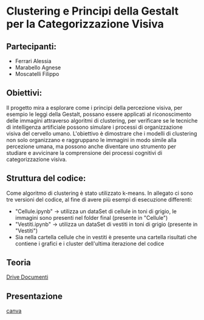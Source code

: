 # Clustering e Principi della Gestalt per la Categorizzazione Visiva

## Partecipanti:

- Ferrari Alessia
- Marabello Agnese
- Moscatelli Filippo

## Obiettivi:

Il progetto mira a esplorare come i principi della percezione visiva, per esempio le leggi della Gestalt, possano essere applicati al riconoscimento delle immagini attraverso algoritmi di clustering, per verificare se le tecniche di intelligenza artificiale possono simulare i processi di organizzazione visiva del cervello umano. L'obiettivo è dimostrare che i modelli di clustering non solo organizzano e raggruppano le immagini in modo simile alla percezione umana, ma possono anche diventare uno strumento per studiare e avvicinare la comprensione dei processi cognitivi di categorizzazione visiva.

## Struttura del codice:

Come algoritmo di clustering è stato utilizzato k-means. In allegato ci sono tre versioni del codice, al fine di avere più esempi di esecuzione differenti:

- "Cellule.ipynb" -> utilizza un dataSet di cellule in toni di grigio, le immagini sono presenti nel folder final (presente in "Cellule")
- "Vestiti.ipynb" -> utilizza un dataSet di vestiti in toni di grigio (presente in "Vestiti")
- Sia nella cartella cellule che in vestiti è presente una cartella risultati che contiene i grafici e i cluster dell'ultima iterazione del codice

## Teoria

[Drive Documenti](https://docs.google.com/document/d/1lKptfeHIalgo7gZVGLcIR5UrjhuGdDHuwXGlP5hw9EY/edit?usp=sharing)

## Presentazione

[canva](https://trail.canva.com/CL0/https:%2F%2Fwww.canva.com%2Fdesign%2FDAGW1JlAZjs%2Fshare%3Finvite=F-3cr23tophQcdPfkxN5Zg%26utm_campaign=designshare%26utm_medium=email%26utm_source=shareButton/2/010001933f3bfa81-53139258-608e-45f9-9060-f2666221fc72-000000/5bCzNMy7_IcOr1T2rZvlEsoSP3WJ7UUcdZjZofHPFA0=379)
